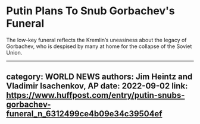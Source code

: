 # Putin Plans To Snub Gorbachev's Funeral

The low-key funeral reflects the Kremlin’s uneasiness about the legacy of Gorbachev, who is despised by many at home for the collapse of the Soviet Union.

---
category: WORLD NEWS
authors: Jim Heintz and Vladimir Isachenkov, AP
date: 2022-09-02
link: https://www.huffpost.com/entry/putin-snubs-gorbachev-funeral_n_6312499ce4b09e34c39504ef
---
